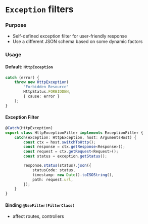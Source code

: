 # `Exception` filters

### Purpose

-   Self-defined exception filter for user-friendly response
-   Use a different JSON schema based on some dynamic factors

### Usage

#### Default: `HttpException`

```typescript
catch (error) {
    throw new HttpException(
        "Forbidden Resource"
        HttpStatus.FORBIDDEN,
        { cause: error }
    );
}
```

#### Exception Filter

```typescript
@Catch(HttpException)
export class HttpExceptionFilter implements ExceptionFilter {
    catch(exception: HttpException, host: ArgumentsHost) {
        const ctx = host.switchToHttp();
        const response = ctx.getResponse<Response>();
        const request = ctx.getRequest<Request>();
        const status = exception.getStatus();

        response.status(status).json({
            statusCode: status,
            timestamp: new Date().toISOString(),
            path: request.url,
        });
    }
}
```

#### Binding `@UseFilter(FilterClass)`

-   affect routes, controllers
